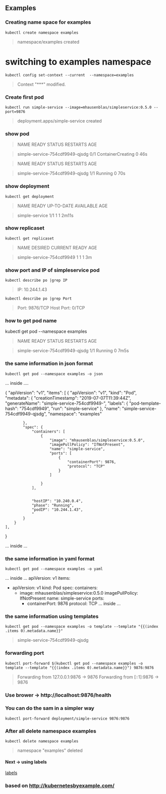 ## Examples



### Creating name space for examples

```console
kubectl create namespace examples
```

> namespace/examples created


# switching to examples namespace

```console
kubectl config set-context --current  --namespace=examples
```

> Context "***" modified.



### Create first pod

```console
kubectl run simple-service --image=mhausenblas/simpleservice:0.5.0 --port=9876
```

> deployment.apps/simple-service created



### show  pod

> NAME                              READY   STATUS              RESTARTS   AGE

> simple-service-754cdf9949-qjsdg   0/1     ContainerCreating   0          46s

> NAME                              READY   STATUS    RESTARTS   AGE

> simple-service-754cdf9949-qjsdg   1/1     Running   0          70s

### show deployment

```console
kubectl get deployment

```

> NAME             READY   UP-TO-DATE   AVAILABLE   AGE

> simple-service   1/1     1            1           2m11s 

### show replicaset 

```console
kubectl get replicaset
```

> NAME                        DESIRED   CURRENT   READY   AGE

> simple-service-754cdf9949   1         1         1       3m

### show port and IP of simpleservice pod

```console
kubectl describe po |grep IP
```

> IP:             10.244.1.43

```console
kubectl describe po |grep Port
```

> Port:           9876/TCP
> Host Port:      0/TCP



### how to get pod name 

kubectl get pod --namespace examples

> NAME                              READY   STATUS    RESTARTS   AGE

> simple-service-754cdf9949-qjsdg   1/1     Running   0          7m5s

### the same information in json format 

```console
kubectl get pod --namespace examples -o json
```
... inside ....

{
    "apiVersion": "v1",
    "items": [
        {
            "apiVersion": "v1",
            "kind": "Pod",
            "metadata": {
                "creationTimestamp": "2019-07-07T11:39:44Z",
                "generateName": "simple-service-754cdf9949-",
                "labels": {
                    "pod-template-hash": "754cdf9949",
                    "run": "simple-service"
                },
                "name": "simple-service-754cdf9949-qjsdg",
                "namespace": "examples"
                
            },
            "spec": {
                "containers": [
                    {
                        "image": "mhausenblas/simpleservice:0.5.0",
                        "imagePullPolicy": "IfNotPresent",
                        "name": "simple-service",
                        "ports": [
                            {
                                "containerPort": 9876,
                                "protocol": "TCP"
                            }
                        ]
                        
                    }
                ],
                
            
                "hostIP": "10.240.0.4",
                "phase": "Running",
                "podIP": "10.244.1.43",
                "
            }
        }
    ],
    
}


... inside ...

### the same information in yaml format 

```console
kubectl get pod --namespace examples -o yaml
```
... inside ...
apiVersion: v1
items:
- apiVersion: v1
  kind: Pod
  spec:
    containers:
    - image: mhausenblas/simpleservice:0.5.0
      imagePullPolicy: IfNotPresent
      name: simple-service
      ports:
      - containerPort: 9876
        protocol: TCP
... inside ...

### the same information using templates 


```console
kubectl get pod --namespace examples -o template --template "{{(index .items 0).metadata.name}}"

```

> simple-service-754cdf9949-qjsdg

### forwarding port 

```console
kubectl port-forward $(kubectl get pod --namespace examples -o template --template "{{(index .items 0).metadata.name}}") 9876:9876

```
> Forwarding from 127.0.0.1:9876 -> 9876
> Forwarding from [::1]:9876 -> 9876

### Use brower -> http://localhost:9876/health


### You can do the sam in a simpler way

```console
kubectl port-forward deployment/simple-service 9876:9876 
``` 


### After all delete namespace examples 
 
```console
kubectl delete namespace examples 
```

> namespace "examples" deleted

#### Next -> using labels 
[labels](LABELS.md)


### based on http://kubernetesbyexample.com/


